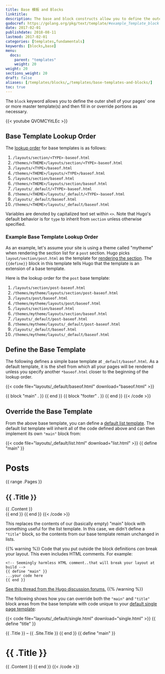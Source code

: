 ```yaml
---
title: Base 模板 and Blocks
linktitle:
description: The base and block constructs allow you to define the outer shell of your master templates (i.e., the chrome of the page).
godocref: https://golang.org/pkg/text/template/#example_Template_block
date: 2017-02-01
publishdate: 2018-08-11
lastmod: 2017-02-01
categories: [templates,fundamentals]
keywords: [blocks,base]
menu:
  docs:
    parent: "templates"
    weight: 20
weight: 20
sections_weight: 20
draft: false
aliases: [/templates/blocks/,/templates/base-templates-and-blocks/]
toc: true
---
```


The `block` keyword allows you to define the outer shell of your pages' one or more master template(s) and then fill in or override portions as necessary.

{{< youtube QVOMCYitLEc >}}

## Base Template Lookup Order

The [lookup order][lookup] for base templates is as follows:

1. `/layouts/section/<TYPE>-baseof.html`
2. `/themes/<THEME>/layouts/section/<TYPE>-baseof.html`
3. `/layouts/<TYPE>/baseof.html`
4. `/themes/<THEME>/layouts/<TYPE>/baseof.html`
5. `/layouts/section/baseof.html`
6. `/themes/<THEME>/layouts/section/baseof.html`
7. `/layouts/_default/<TYPE>-baseof.html`
8. `/themes/<THEME>/layouts/_default/<TYPE>-baseof.html`
9. `/layouts/_default/baseof.html`
10. `/themes/<THEME>/layouts/_default/baseof.html`

Variables are denoted by capitalized text set within `<>`. Note that Hugo's default behavior is for `type` to inherit from `section` unless otherwise specified.

### Example Base Template Lookup Order

As an example, let's assume your site is using a theme called "mytheme" when rendering the section list for a `post` section. Hugo picks `layout/section/post.html` as the template for [rendering the section][]. The `{{define}}` block in this template tells Hugo that the template is an extension of a base template.

Here is the lookup order for the `post` base template:

1. `/layouts/section/post-baseof.html`
2. `/themes/mytheme/layouts/section/post-baseof.html`
3. `/layouts/post/baseof.html`
4. `/themes/mytheme/layouts/post/baseof.html`
5. `/layouts/section/baseof.html`
6. `/themes/mytheme/layouts/section/baseof.html`
7. `/layouts/_default/post-baseof.html`
8. `/themes/mytheme/layouts/_default/post-baseof.html`
9. `/layouts/_default/baseof.html`
10. `/themes/mytheme/layouts/_default/baseof.html`

## Define the Base Template

The following defines a simple base template at `_default/baseof.html`. As a default template, it is the shell from which all your pages will be rendered unless you specify another `*baseof.html` closer to the beginning of the lookup order.

{{< code file="layouts/_default/baseof.html" download="baseof.html" >}}
<!DOCTYPE html>
<html>
  <head>
    <meta charset="utf-8">
    <title>{{ block "title" . }}
      <!-- Blocks may include default content. -->
      {{ .Site.Title }}
    {{ end }}</title>
  </head>
  <body>
    <!-- Code that all your templates share, like a header -->
    {{ block "main" . }}
      <!-- The part of the page that begins to differ between templates -->
    {{ end }}
    {{ block "footer" . }}
    <!-- More shared code, perhaps a footer but that can be overridden if need be in  -->
    {{ end }}
  </body>
</html>
{{< /code >}}

## Override the Base Template

From the above base template, you can define a [default list template][hugolists]. The default list template will inherit all of the code defined above and can then implement its own `"main"` block from:

{{< code file="layouts/_default/list.html" download="list.html" >}}
{{ define "main" }}
  <h1>Posts</h1>
  {{ range .Pages }}
    <article>
      <h2>{{ .Title }}</h2>
      {{ .Content }}
    </article>
  {{ end }}
{{ end }}
{{< /code >}}

This replaces the contents of our (basically empty) "main" block with something useful for the list template. In this case, we didn't define a `"title"` block, so the contents from our base template remain unchanged in lists.

{{% warning %}}
Code that you put outside the block definitions *can* break your layout. This even includes HTML comments. For example:

```
<!-- Seemingly harmless HTML comment..that will break your layout at build -->
{{ define "main" }}
...your code here
{{ end }}
```
[See this thread from the Hugo discussion forums.](https://discourse.gohugo.io/t/baseof-html-block-templates-and-list-types-results-in-empty-pages/5612/6)
{{% /warning %}}

The following shows how you can override both the `"main"` and `"title"` block areas from the base template with code unique to your [default single page template][singletemplate]:

{{< code file="layouts/_default/single.html" download="single.html" >}}
{{ define "title" }}
  <!-- This will override the default value set in baseof.html; i.e., "{{.Site.Title}}" in the original example-->
  {{ .Title }} &ndash; {{ .Site.Title }}
{{ end }}
{{ define "main" }}
  <h1>{{ .Title }}</h1>
  {{ .Content }}
{{ end }}
{{< /code >}}

[hugolists]: /templates/lists
[lookup]: /templates/lookup-order/
[rendering the section]: /templates/section-templates/
[singletemplate]: /templates/single-page-templates/
